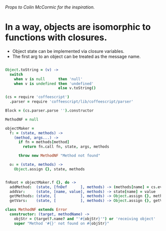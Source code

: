_Props to Colin McCormic for the inspiration._

# In a way, objects are isomorphic to functions with closures.

- Object state can be implemented via closure variables.
- The first arg to an object can be treated as the message name.

```coffee

Object.toString = (v) ->
  switch
    when v is null      then 'null'
    when v is undefined then 'undefined'
                        else v.toString()

(cs = require 'coffeescript')
  .parser = require 'coffeescript/lib/coffeescript/parser'

Block = (cs.parser.parse '').constructor

MethodNF = null

objectMaker =
  f: = (state, methods) ->
    (method, args...) ->
      if fn = methods[method]
        return fn.call fn, state, args, methods

      throw new MethodNF "Method not found"

  o: = (state, methods) ->
    Object.assign {}, state, methods


fnRoot = objectMaker.f {}, do ->
  addMethod:  (state, [fnDef      ], methods) -> (methods[name] = cs.eval fnDef).code = code; return @
  addVar:     (state, [name, value], methods) -> state[name] = value
  getMethods: (state, [           ], methods) -> Object.assign {}, methods
  getVars:    (state, [           ], methods) -> Object.assign {}, getVars

class MethodNF extends Error
  constructor: (target, methodName) ->
    objStr = (target?.name? and "'#{objStr}'") or 'receiving object'
    super "Method '#{}' not found on #{objStr}"

